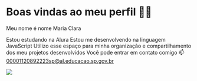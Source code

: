 # Boas vindas ao meu perfil 💙💙
Meu nome é nome Maria Clara

Estou estudando na Alura
Estou me desenvolvendo na linguagem JavaScript
Utilizo esse espaço para minha organização e compartilhamento dos meu projetos desenvolvidos
Você pode entrar em contato comigo 📫
00001120892223sp@al.educacao.sp.gov.br

![](https://media.tenor.com/4c6-vNszrIkAAAAM/obrigado-corinthians-fã-do-corinthians.gif)


